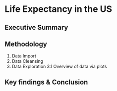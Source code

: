 # Life Expectancy in the US

## Executive Summary

## Methodology
1. Data Import
2. Data Cleansing
3. Data Exploration 
  3.1 Overview of data via plots

## Key findings & Conclusion
